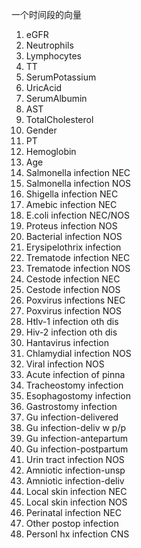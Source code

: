 
一个时间段的向量

1. eGFR
1. Neutrophils
1. Lymphocytes
1. TT
1. SerumPotassium
1. UricAcid
1. SerumAlbumin
1. AST
1. TotalCholesterol
1. Gender
1. PT
1. Hemoglobin 
1. Age
1. Salmonella infection NEC
1. Salmonella infection NOS
1. Shigella infection NEC
1. Amebic infection NEC
1. E.coli infection NEC/NOS
1. Proteus infection NOS
1. Bacterial infection NOS
1. Erysipelothrix infection
1. Trematode infection NEC
1. Trematode infection NOS
1. Cestode infection NEC
1. Cestode infection NOS
1. Poxvirus infections NEC
1. Poxvirus infection NOS
1. Htlv-1 infection oth dis
1. Hiv-2 infection oth dis
1. Hantavirus infection
1. Chlamydial infection NOS
1. Viral infection NOS
1. Acute infection of pinna
1. Tracheostomy infection
1. Esophagostomy infection
1. Gastrostomy infection
1. Gu infection-delivered
1. Gu infection-deliv w p/p
1. Gu infection-antepartum
1. Gu infection-postpartum
1. Urin tract infection NOS
1. Amniotic infection-unsp
1. Amniotic infection-deliv
1. Local skin infection NEC
1. Local skin infection NOS
1. Perinatal infection NEC
1. Other postop infection
1. Personl hx infection CNS
